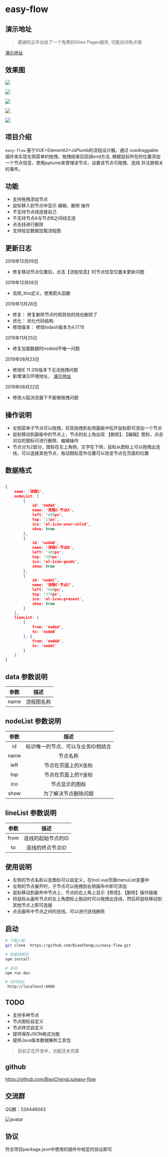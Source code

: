 # easy-flow

## 演示地址
> 感谢码云平台给了一个免费的Gitee Pages服务, 可能访问有点慢

[演示地址](http://xiaoka2017.gitee.io/easy-flow/#?_blank)

## 效果图

![](https://gitee.com/xiaoka2017/resource/raw/master/easy-flow/1.png)


![](https://gitee.com/xiaoka2017/resource/raw/master/easy-flow/3.png)


![](https://gitee.com/xiaoka2017/resource/raw/master/easy-flow/2.png)

![](https://gitee.com/xiaoka2017/resource/raw/master/easy-flow/5.png)

![](https://gitee.com/xiaoka2017/resource/raw/master/easy-flow/4.png)


## 项目介绍
`easy-flow` 基于VUE+ElementUI+JsPlumb的流程设计器，通过 vuedraggable 插件来实现左侧菜单的拖拽，拖拽结束后回调end方法,
根据鼠标所在的位置添加一个节点信息，使用jsplumb来管理该节点，设置该节点可拖拽、连线 并注册相关的事件。


## 功能
* 支持拖拽添加节点
* 鼠标移入到节点中显示 编辑、删除 操作
* 不支持节点线连接自己
* 不支持节点A与节点B之间线互连
* 点击线进行删除
* 支持给定数据加载流程图

## 更新日志

2019年12月09日
* 修复移动节点位置后，点击【流程信息】时节点信息位置未更新问题

2019年12月08日
* 去除_this定义，使用箭头函数

2019年11月26日
* 修复： 修复删除节点时把其他的线也删除了
* 优化： 优化代码结构
* 修改版本： 修改lodash版本为4.17.15

2019年11月25日
* 修复加载数据时nodeId不唯一问题

2019年08月23日
* 修改IE 11.316版本下无法拖拽问题
* 新增演示环境地址， [演示地址](http://xiaoka2017.gitee.io/easy-flow/#?_blank)

2019年08月22日
* 修改火狐浏览器下不能够拖拽问题

## 操作说明
* 左侧菜单子节点可以拖拽，将其拖拽到右侧画板中松开鼠标即可添加一个节点
* 鼠标移动到画板中的节点上，节点的右上角出现 【删除】、【编辑】图标，点击对应的图标可进行删除、编辑操作
* 节点分为2部分，图标在左上角侧，文字在下侧，鼠标从图标上可以拖拽出连线，可以连接其他节点，拖动图标意外位置可以改变节点在页面的位置

## 数据格式
``` json

{
    name: '流程C',
    nodeList: [
        {
            id: 'nodeA',
            name: '流程C-节点A',
            left: '400px',
            top: '15px',
            ico: 'el-icon-user-solid',
            show: true
        },
        {
            id: 'nodeB',
            name: '流程C-节点B',
            left: '400px',
            top: '200px',
            ico: 'el-icon-goods',
            show: true
        },
        {
            id: 'nodeC',
            name: '流程C-节点C',
            left: '400px',
            top: '378px',
            ico: 'el-icon-present',
            show: true
        }
    ],
    lineList: [
        {
            from: 'nodeA',
            to: 'nodeB'
        }, {
            from: 'nodeB',
            to: 'nodeC'
        }
    ]
}

```
## data 参数说明
|    参数    |      描述      |
| :--------: | :------------: |
|  name  |     流程图名称      |

## nodeList 参数说明
|    参数    |      描述      |
| :--------: | :------------: |
|  id  |     标识唯一的节点、可以与业务ID相结合      |
|  name  |   节点名称      |
|  left  |   节点在页面上的X坐标      |
|  top  |   节点在页面上的Y坐标      |
|  ico  |   节点显示的图标      |
|  show  |   为了解决节点删除问题      |


## lineList 参数说明
|    参数    |      描述      |
| :--------: | :------------: |
|  from  |     连线的起始节点的ID      |
|  to  |   连线的终点节点ID      |

## 使用说明

* 左侧的节点名称以及图标可以自定义，在tool.vue页面menuList变量中
* 左侧的节点展开时，子节点可以拖拽到右侧画布中即可添加
* 鼠标移动到画布中节点上，节点的右上角上显示【修改】、【删除】操作链接
* 将鼠标从画布节点的左上角图标上拖动时可以拖拽出连线，然后将鼠标移动到其他节点上即可连接
* 点击画布中节点之间的连线，可以进行连线删除

## 启动

``` bash
# 下载工程
git clone  https://github.com/BiaoChengLiu/easy-flow.git

# 安装依赖包
npm install

# 启动
npm run dev

# 访问地址
 http://localhost:8080
```

## TODO
* 支持多种节点
* 节点图标自定义
* 节点样式自定义
* 提供保存JSON格式功能
* 提供Java版本数据解析工具包
> 目前正在开发中，功能还未完善



## github
https://github.com/BiaoChengLiu/easy-flow

## 交流群

QQ群：534446043

![avatar](https://gitee.com/xiaoka2017/resource/raw/master/easy-flow/qrcode_1575887795029.jpg)

## 协议
符合项目package.json中使用的插件中规定的协议即可
